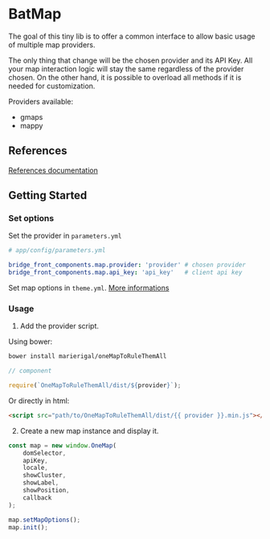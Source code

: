 # BatMap

The goal of this tiny lib is to offer a common interface to allow basic usage of multiple map providers.

The only thing that change will be the chosen provider and its API Key. All your map interaction logic will stay the same regardless of the provider chosen. On the other hand, it is possible to overload all methods if it is needed for customization.

Providers available:

- gmaps
- mappy

## References

[References documentation](references/)

## Getting Started

### Set options

Set the provider in `parameters.yml`

```yml
# app/config/parameters.yml

bridge_front_components.map.provider: 'provider' # chosen provider
bridge_front_components.map.api_key: 'api_key'   # client api key
```

Set map options in `theme.yml`.
[More informations](parameters/theme)

### Usage

1. Add the provider script.

Using bower:

```bash
bower install marierigal/oneMapToRuleThemAll
```

```js
// component

require(`OneMapToRuleThemAll/dist/${provider}`);
```

Or directly in html:

```html
<script src="path/to/OneMapToRuleThemAll/dist/{{ provider }}.min.js"></script>
```

2. Create a new map instance and display it.

```js
const map = new window.OneMap(
    domSelector,
    apiKey,
    locale,
    showCluster,
    showLabel,
    showPosition,
    callback
);

map.setMapOptions();
map.init();
```
